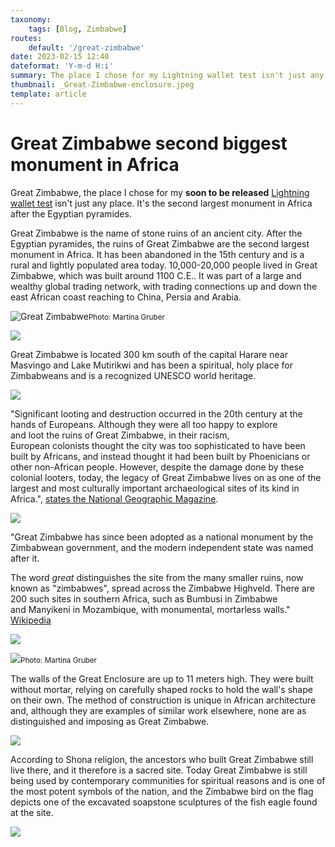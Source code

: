 ```yaml
---
taxonomy:
    tags: [Blog, Zimbabwe]
routes:
    default: '/great-zimbabwe'
date: 2023-02-15 12:40
dateformat: 'Y-m-d H:i'
summary: The place I chose for my Lightning wallet test isn't just any place. It's the second largest monument in Africa after the Egyptian pyramides.
thumbnail: _Great-Zimbabwe-enclosure.jpeg
template: article 
---
```


# Great Zimbabwe second biggest monument in Africa


Great Zimbabwe, the place I chose for my **soon to be released** [Lightning wallet test](/lightning-self-custody-wallets-2023) isn't just any place. It's the second largest monument in Africa after the Egyptian pyramides.

Great Zimbabwe is the name of stone ruins of an ancient city. After the Egyptian pyramides, the ruins of Great Zimbabwe are the second largest monument in Africa. It has been abandoned in the 15th century and is a rural and lightly populated area today. 10,000-20,000 people lived in Great Zimbabwe, which was built around 1100 C.E.. It was part of a large and wealthy global trading network, with trading connections up and down the east African coast reaching to China, Persia and Arabia. 

![Great Zimbabwe](_Great-Zimbabwe-enclosure.jpeg)<small>Photo: Martina Gruber</small>

![](_great-zimbabwe-1.JPG)

Great Zimbabwe is located 300 km south of the capital Harare near Masvingo and Lake Mutirikwi and has been a spiritual, holy place for Zimbabweans and is a recognized UNESCO world heritage.

![](_Great-Zimbabwe-map.jpeg)

"Significant looting and destruction occurred in the 20th century at the hands of Europeans. Although they were all too happy to explore and loot the ruins of Great Zimbabwe, in their racism, European colonists thought the city was too sophisticated to have been built by Africans, and instead thought it had been built by Phoenicians or other non-African people. However, despite the damage done by these colonial looters, today, the legacy of Great Zimbabwe lives on as one of the largest and most culturally important archaeological sites of its kind in Africa.", [states the National Geographic Magazine](https://education.nationalgeographic.org/resource/great-zimbabwe).

![](_description-plate.JPG)

"Great Zimbabwe has since been adopted as a national monument by the Zimbabwean government, and the modern independent state was named after it.

The word _great_ distinguishes the site from the many smaller ruins, now known as "zimbabwes", spread across the Zimbabwe Highveld. There are 200 such sites in southern Africa, such as Bumbusi in Zimbabwe and Manyikeni in Mozambique, with monumental, mortarless walls." [Wikipedia](https://en.wikipedia.org/wiki/Great_Zimbabwe)

![](_great-zimbabwe-4.JPG)

![](_Great-Zimbabwe-enclusure-wall.jpeg)<small>Photo: Martina Gruber</small>

The walls of the Great Enclosure are up to 11 meters high. They were built without mortar, relying on carefully shaped rocks to hold the wall's shape on their own. The method of construction is unique in African architecture and, although they are examples of similar work elsewhere, none are as distinguished and imposing as Great Zimbabwe.

![](_great-zim-1.JPG)

According to Shona religion, the ancestors who built Great Zimbabwe still live there, and it therefore is a sacred site. Today Great Zimbabwe is still being used by contemporary communities for spiritual reasons and is one of the most potent symbols of the nation, and the Zimbabwe bird on the flag depicts one of the excavated soapstone sculptures of the fish eagle found at the site.

![](_great-zimbabwe-2.JPG)